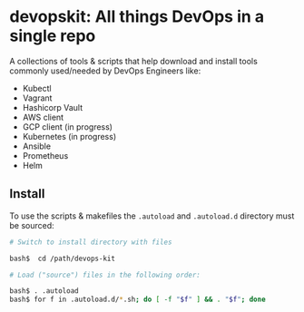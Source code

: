 # devopskit: All things DevOps in a single repo

A collections of tools & scripts that help download and install tools commonly used/needed by DevOps Engineers like:

* Kubectl
* Vagrant
* Hashicorp Vault
* AWS client
* GCP client (in progress)
* Kubernetes (in progress)
* Ansible
* Prometheus
* Helm

## Install

To use the scripts & makefiles the ```.autoload``` and ```.autoload.d``` directory must be sourced:

```bash
# Switch to install directory with files

bash$  cd /path/devops-kit

# Load ("source") files in the following order:

bash$ . .autoload
bash$ for f in .autoload.d/*.sh; do [ -f "$f" ] && . "$f"; done
```
